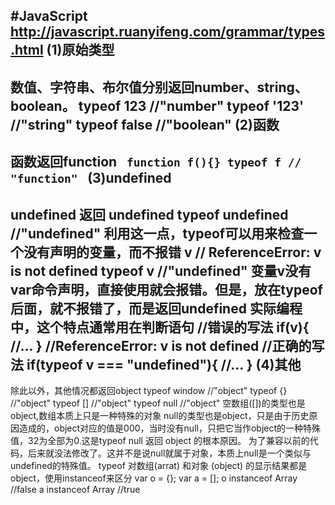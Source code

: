 #JavaScript
http://javascript.ruanyifeng.com/grammar/types.html
(1)原始类型
-
数值、字符串、布尔值分别返回number、string、boolean。
typeof 123 //"number"
typeof '123' //"string"
typeof false //"boolean"
(2)函数
-
函数返回function
<code>
function f(){}
typeof f
// "function"
</code>
(3)undefined
-
undefined 返回 undefined
typeof undefined
//"undefined"
利用这一点，typeof可以用来检查一个没有声明的变量，而不报错
v
// ReferenceError: v is not defined
typeof v
//"undefined"
变量v没有var命令声明，直接使用就会报错。但是，放在typeof后面，就不报错了，而是返回undefined
实际编程中，这个特点通常用在判断语句
//错误的写法
if(v){
//...
}
//ReferenceError: v is not defined
//正确的写法
if(typeof v === "undefined"){
//...
}
(4)其他
-
除此以外，其他情况都返回object
typeof window //"object"
typeof {} //"object"
typeof [] //"object"
typeof null //"object"
空数组([])的类型也是object,数组本质上只是一种特殊的对象
null的类型也是object，只是由于历史原因造成的，object对应的值是000，当时没有null，只把它当作object的一种特殊值，32为全部为0.这是typeof null 返回 object 的根本原因。
为了兼容以前的代码，后来就没法修改了。这并不是说null就属于对象，本质上null是一个类似与undefined的特殊值。
typeof 对数组(arrat) 和对象 (object) 的显示结果都是 object，使用instanceof来区分
var o = {};
var a = [];
o instanceof Array //false
a instanceof Array //true
